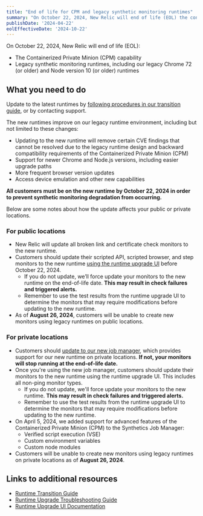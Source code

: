 ```yaml
---
title: "End of life for CPM and legacy synthetic monitoring runtimes"
summary: "On October 22, 2024, New Relic will end of life (EOL) the containerized private minion (CPM) capability and legacy synthetic monitoring runtimes, including our legacy Chrome 72 (or older) and Node version 10 (or older) runtimes."
publishDate: '2024-04-22'
eolEffectiveDate: '2024-10-22'
---
```


On October 22, 2024, New Relic will end of life (EOL):

* The Containerized Private Minion (CPM) capability
* Legacy synthetic monitoring runtimes, including our legacy Chrome 72 (or older) and Node version 10 (or older) runtimes 

## What you need to do

Update to the latest runtimes by [following procedures in our transition guide](https://docs.newrelic.com/docs/synthetics/synthetic-monitoring/using-monitors/new-runtime/), or by contacting support.

The new runtimes improve on our legacy runtime environment, including but not limited to these changes:  

* Updating to the new runtime will remove certain CVE findings that cannot be resolved due to  the legacy runtime design and backward compatibility requirements of the Containerized Private Minion (CPM)
* Support for newer Chrome and Node.js versions, including easier upgrade paths
* More frequent browser version updates
* Access device emulation and other new capabilities 

**All customers must be on the new runtime by October 22, 2024 in order to prevent synthetic monitoring degradation from occurring.**

Below are some notes about how the update affects your public or private locations.

### For public locations

* New Relic will update all broken link and certificate check monitors to the new runtime.
* Customers should update their scripted API, scripted browser, and step monitors to the new runtime [using the runtime upgrade UI](https://docs.newrelic.com/docs/synthetics/synthetic-monitoring/using-monitors/runtime-upgrade-ui) before October 22, 2024. 
   * If you do not update, we’ll force update your monitors to the new runtime on the end-of-life date. **This may result in check failures and triggered alerts.**
   * Remember to use the test results from the runtime upgrade UI to determine the monitors that may require modifications before updating to the new runtime.
* As of **August 26, 2024**, customers will be unable to create new monitors using legacy runtimes on public locations.

### For private locations

* Customers should [update to our new job manager](https://docs.newrelic.com/docs/synthetics/synthetic-monitoring/private-locations/job-manager-transition-guide/), which provides support for our new runtime on private locations. **If not, your monitors will stop running at the end-of-life date.**
* Once you're using the new job manager, customers should update their monitors to the new runtime using the runtime upgrade UI. This includes all non-ping monitor types. 
   * If you do not update, we'll force update your monitors to the new runtime. **This may result in check failures and triggered alerts.**
   * Remember to use the test results from the runtime upgrade UI to determine the monitors that may require modifications before updating to the new runtime.
* On April 5, 2024, we added support for advanced features of the Containerized Private Minion (CPM) to the Synthetics Job Manager:
   * Verified script execution (VSE)
   * Custom environment variables
   * Custom node modules
* Customers will be unable to create new monitors using legacy runtimes on private locations as of **August 26, 2024**.

## Links to additional resources

* [Runtime Transition Guide](https://docs.newrelic.com/docs/synthetics/synthetic-monitoring/using-monitors/new-runtime/)
* [Runtime Upgrade Troubleshooting Guide](https://docs.newrelic.com/docs/synthetics/synthetic-monitoring/troubleshooting/runtime-upgrade-troubleshooting/)
* [Runtime Upgrade UI Documentation](https://docs.newrelic.com/docs/synthetics/synthetic-monitoring/using-monitors/runtime-upgrade-ui)
